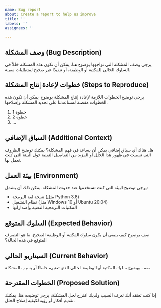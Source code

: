 ```yaml
---
name: Bug report
about: Create a report to help us improve
title: ''
labels: ''
assignees: ''

---
```


## وصف المشكلة (Bug Description)

يرجى وصف المشكلة التي تواجهها بوضوح هنا. يمكن أن تكون هذه المشكلة خللاً في السلوك الحالي للمكتبة أو الوظيفة، أو تنفيذًا غير صحيح لمتطلبات معينة.

## خطوات لإعادة إنتاج المشكلة (Steps to Reproduce)

يرجى توضيح الخطوات اللازمة لإعادة إنتاج المشكلة بوضوح. يمكن أن تكون هذه الخطوات مفصلة لمساعدتنا على تحديد المشكلة وإصلاحها.

1. خطوة 1
2. خطوة 2
3. ...

## السياق الإضافي (Additional Context)

هل هناك أي سياق إضافي يمكن أن يساعد في فهم المشكلة؟ يمكنك توضيح الظروف التي تسببت في ظهور هذا الخلل أو المزيد من التفاصيل التقنية حول البيئة التي كنت تعمل بها.

## بيئة العمل (Environment)

يرجى توضيح البيئة التي كنت تستخدمها عند حدوث المشكلة. يمكن ذلك أن يشمل:

- نسخة لغة البرمجة (مثل Python 3.8)
- نظام التشغيل (مثل Windows 10 أو Ubuntu 20.04)
- المكتبات البرمجية المعنية وإصداراتها

## السلوك المتوقع (Expected Behavior)

صف بوضوح كيف ينبغي أن يكون سلوك المكتبة أو الوظيفة الصحيح. ما هو التصرف المتوقع في هذه الحالة؟

## السيناريو الحالي (Current Behavior)

صف بوضوح سلوك المكتبة أو الوظيفة الحالي الذي تعتبره خاطئًا أو يسبب المشكلة.

## الخطوات المقترحة (Proposed Solution)

إذا كنت تعتقد أنك تعرف السبب ولديك اقتراح لحل المشكلة، يرجى توضيحه هنا. يمكنك تقديم أفكار أو رؤية لكيفية إصلاح الخلل.
